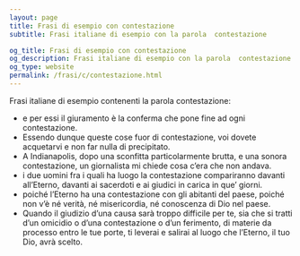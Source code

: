 ```yaml
---
layout: page
title: Frasi di esempio con contestazione 
subtitle: Frasi italiane di esempio con la parola  contestazione

og_title: Frasi di esempio con contestazione 
og_description: Frasi italiane di esempio con la parola  contestazione
og_type: website
permalink: /frasi/c/contestazione.html
---
```


Frasi italiane di esempio contenenti la parola contestazione:


- e per essi il giuramento è la conferma che pone fine ad ogni contestazione.
- Essendo dunque queste cose fuor di contestazione, voi dovete acquetarvi e non far nulla di precipitato.
- A Indianapolis, dopo una sconfitta particolarmente brutta, e una sonora contestazione, un giornalista mi chiede cosa c’era che non andava.
- i due uomini fra i quali ha luogo la contestazione compariranno davanti all’Eterno, davanti ai sacerdoti e ai giudici in carica in que’ giorni.
- poiché l’Eterno ha una contestazione con gli abitanti del paese, poiché non v’è né verità, né misericordia, né conoscenza di Dio nel paese.
- Quando il giudizio d’una causa sarà troppo difficile per te, sia che si tratti d’un omicidio o d’una contestazione o d’un ferimento, di materie da processo entro le tue porte, ti leverai e salirai al luogo che l’Eterno, il tuo Dio, avrà scelto.
